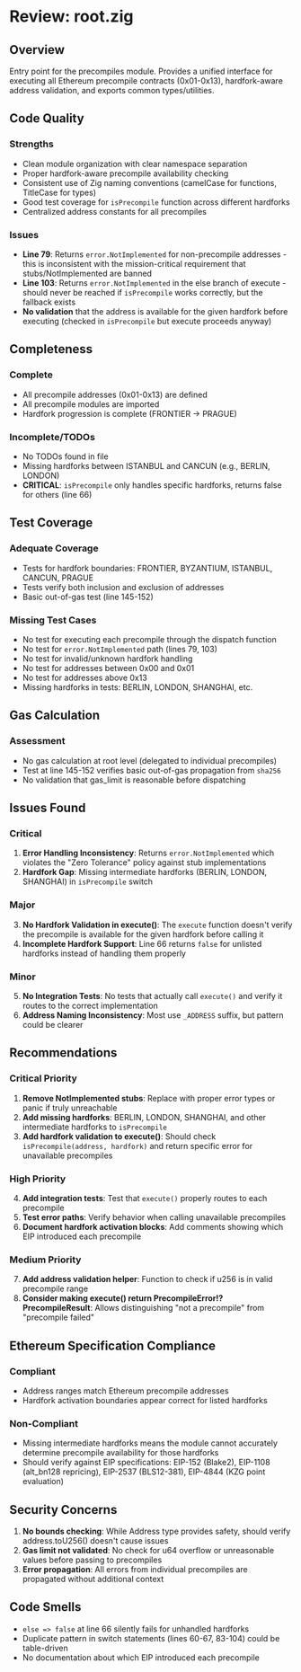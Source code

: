 # Review: root.zig

## Overview
Entry point for the precompiles module. Provides a unified interface for executing all Ethereum precompile contracts (0x01-0x13), hardfork-aware address validation, and exports common types/utilities.

## Code Quality

### Strengths
- Clean module organization with clear namespace separation
- Proper hardfork-aware precompile availability checking
- Consistent use of Zig naming conventions (camelCase for functions, TitleCase for types)
- Good test coverage for `isPrecompile` function across different hardforks
- Centralized address constants for all precompiles

### Issues
- **Line 79**: Returns `error.NotImplemented` for non-precompile addresses - this is inconsistent with the mission-critical requirement that stubs/NotImplemented are banned
- **Line 103**: Returns `error.NotImplemented` in the else branch of execute - should never be reached if `isPrecompile` works correctly, but the fallback exists
- **No validation** that the address is available for the given hardfork before executing (checked in `isPrecompile` but execute proceeds anyway)

## Completeness

### Complete
- All precompile addresses (0x01-0x13) are defined
- All precompile modules are imported
- Hardfork progression is complete (FRONTIER → PRAGUE)

### Incomplete/TODOs
- No TODOs found in file
- Missing hardforks between ISTANBUL and CANCUN (e.g., BERLIN, LONDON)
- **CRITICAL**: `isPrecompile` only handles specific hardforks, returns false for others (line 66)

## Test Coverage

### Adequate Coverage
- Tests for hardfork boundaries: FRONTIER, BYZANTIUM, ISTANBUL, CANCUN, PRAGUE
- Tests verify both inclusion and exclusion of addresses
- Basic out-of-gas test (line 145-152)

### Missing Test Cases
- No test for executing each precompile through the dispatch function
- No test for `error.NotImplemented` path (lines 79, 103)
- No test for invalid/unknown hardfork handling
- No test for addresses between 0x00 and 0x01
- No test for addresses above 0x13
- Missing hardforks in tests: BERLIN, LONDON, SHANGHAI, etc.

## Gas Calculation

### Assessment
- No gas calculation at root level (delegated to individual precompiles)
- Test at line 145-152 verifies basic out-of-gas propagation from `sha256`
- No validation that gas_limit is reasonable before dispatching

## Issues Found

### Critical
1. **Error Handling Inconsistency**: Returns `error.NotImplemented` which violates the "Zero Tolerance" policy against stub implementations
2. **Hardfork Gap**: Missing intermediate hardforks (BERLIN, LONDON, SHANGHAI) in `isPrecompile` switch

### Major
3. **No Hardfork Validation in execute()**: The `execute` function doesn't verify the precompile is available for the given hardfork before calling it
4. **Incomplete Hardfork Support**: Line 66 returns `false` for unlisted hardforks instead of handling them properly

### Minor
5. **No Integration Tests**: No tests that actually call `execute()` and verify it routes to the correct implementation
6. **Address Naming Inconsistency**: Most use `_ADDRESS` suffix, but pattern could be clearer

## Recommendations

### Critical Priority
1. **Remove NotImplemented stubs**: Replace with proper error types or panic if truly unreachable
2. **Add missing hardforks**: BERLIN, LONDON, SHANGHAI, and other intermediate hardforks to `isPrecompile`
3. **Add hardfork validation to execute()**: Should check `isPrecompile(address, hardfork)` and return specific error for unavailable precompiles

### High Priority
4. **Add integration tests**: Test that `execute()` properly routes to each precompile
5. **Test error paths**: Verify behavior when calling unavailable precompiles
6. **Document hardfork activation blocks**: Add comments showing which EIP introduced each precompile

### Medium Priority
7. **Add address validation helper**: Function to check if u256 is in valid precompile range
8. **Consider making execute() return PrecompileError!?PrecompileResult**: Allows distinguishing "not a precompile" from "precompile failed"

## Ethereum Specification Compliance

### Compliant
- Address ranges match Ethereum precompile addresses
- Hardfork activation boundaries appear correct for listed hardforks

### Non-Compliant
- Missing intermediate hardforks means the module cannot accurately determine precompile availability for those hardforks
- Should verify against EIP specifications: EIP-152 (Blake2), EIP-1108 (alt_bn128 repricing), EIP-2537 (BLS12-381), EIP-4844 (KZG point evaluation)

## Security Concerns

1. **No bounds checking**: While Address type provides safety, should verify address.toU256() doesn't cause issues
2. **Gas limit not validated**: No check for u64 overflow or unreasonable values before passing to precompiles
3. **Error propagation**: All errors from individual precompiles are propagated without additional context

## Code Smells

- `else => false` at line 66 silently fails for unhandled hardforks
- Duplicate pattern in switch statements (lines 60-67, 83-104) could be table-driven
- No documentation about which EIP introduced each precompile
